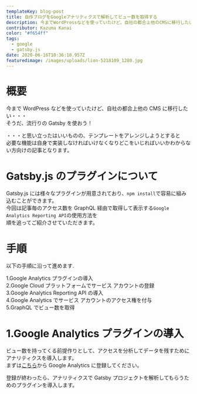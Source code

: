 ```yaml
---
templateKey: blog-post
title: 自作ブログをGoogleアナリティクスで解析してビュー数を取得する
description: 今までWordPressなどを使っていたけど、自社の都合上他のCMSに移行したい・・・ そうだ、流行りのGatsbyを使おう！
contributor: Kazuma Kanai
color: "#f654ff"
tags:
  - google
  - gatsby.js
date: 2020-06-16T10:36:10.957Z
featuredimage: /images/uploads/lion-5218109_1280.jpg
---
```


<!--StartFragment-->

# 概要

今まで WordPress などを使っていたけど、自社の都合上他の CMS に移行したい・・・\
そうだ、流行りの Gatsby を使おう！

・・・と思い立ったはいいものの、テンプレートをアレンジしようとすると\
必要な機能は自身で実装しなければいけなくなりどこをいじればいいかわからない方向けの記事となります。

# [](https://qiita.com/Hidesato_Nakamura/items/a9ac8cebfce894c5c624#gatsbyjs%E3%81%AE%E3%83%97%E3%83%A9%E3%82%B0%E3%82%A4%E3%83%B3%E3%81%AB%E3%81%A4%E3%81%84%E3%81%A6)Gatsby.js のプラグインについて

Gatsby.js には様々なプラグインが用意されており、`npm install`で容易に組み込むことができます。\
今回は記事毎のアクセス数を GraphQL 経由で取得して表示する`Google Analytics Reporting API`の使用方法を\
順を追ってご紹介させていただきます。

# [](https://qiita.com/Hidesato_Nakamura/items/a9ac8cebfce894c5c624#%E6%89%8B%E9%A0%86)手順

以下の手順に沿って進めます.

1.Google Analytics プラグインの導入\
2.Google Cloud プラットフォームでサービス アカウントの登録\
3.Google Analytics Reporting API の導入\
4.Google Analytics でサービス アカウントのアクセス権を付与\
5.GraphQL でビュー数を取得

# [](https://qiita.com/Hidesato_Nakamura/items/a9ac8cebfce894c5c624#1google-analytics%E3%83%97%E3%83%A9%E3%82%B0%E3%82%A4%E3%83%B3%E3%81%AE%E5%B0%8E%E5%85%A5)1.Google Analytics プラグインの導入

ビュー数を持ってくる前提作りとして、アクセスを分析してデータを残すためにアナリティクスを導入します。\
まずは[こちら](https://analytics.google.com/analytics/web/)から Google Analytics に登録してください。

登録が終わったら、アナリティクスで Gatsby プロジェクトを解析してもらうためのプラグインを導入します。

<!--EndFragment-->
